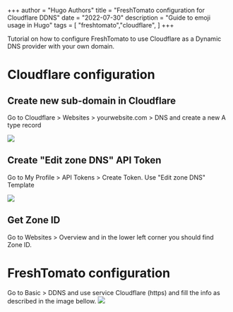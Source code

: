 +++
author = "Hugo Authors"
title = "FreshTomato configuration for Cloudflare DDNS"
date = "2022-07-30"
description = "Guide to emoji usage in Hugo"
tags = [
    "freshtomato","cloudflare",
]
+++

Tutorial on how to configure FreshTomato to use Cloudflare as a Dynamic DNS provider with your own domain.
<!--more-->

# Cloudflare configuration
## Create new sub-domain in Cloudflare

Go to Cloudflare > Websites > yourwebsite.com > DNS and create a new A type record

![](/freshtomato_cloudflare_ddns_1.png)

## Create "Edit zone DNS" API Token

Go to My Profile > API Tokens > Create Token.
Use "Edit zone DNS" Template

![](/freshtomato_cloudflare_ddns_2.png)

## Get Zone ID

Go to Websites > Overview and in the lower left corner you should find Zone ID.

# FreshTomato configuration

Go to Basic > DDNS and use service Cloudflare (https) and fill the info as described in the image bellow.
![](/freshtomato_cloudflare_ddns_3.png)